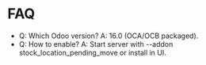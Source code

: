# FAQ

- Q: Which Odoo version? A: 16.0 (OCA/OCB packaged).
- Q: How to enable? A: Start server with --addon stock_location_pending_move or install in UI.
